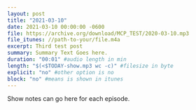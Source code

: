 ```yaml
---
layout: post
title: "2021-03-10"
date: 2021-03-10 00:00:00 -0600
file: https://archive.org/download/MCP_TEST/2020-03-10.mp3
file_itunes: //path-to-your/file.m4a
excerpt: Third test post
summary: Summary Text Goes here.
duration: "00:01" #audio length in min
length: "$(<$TODAY-show.mp3 wc -c)" #filesize in byte
explicit: "no" #other option is no
block: "no" #means is shown in itunes
---
```

Show notes can go here for each episode.
